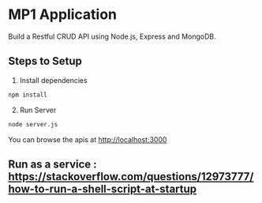 # MP1 Application

Build a Restful CRUD API  using Node.js, Express and MongoDB.

## Steps to Setup

1. Install dependencies

```bash
npm install
```

2. Run Server

```bash
node server.js
```

You can browse the apis at <http://localhost:3000>

## Run as a service : https://stackoverflow.com/questions/12973777/how-to-run-a-shell-script-at-startup


